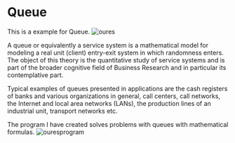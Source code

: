 # Queue
This is a example for Queue.
![oures](https://user-images.githubusercontent.com/44374852/132388424-ea0584e0-9ce3-4a11-8804-a0c1b042f12e.png)

A queue or equivalently a service system is a mathematical model for modeling a real unit (client) entry-exit system in which randomness enters. The object of this theory is the quantitative study of service systems and is part of the broader cognitive field of Business Research and in particular its contemplative part.

Typical examples of queues presented in applications are the cash registers of banks and various organizations in general, call centers, call networks, the Internet and local area networks (LANs), the production lines of an industrial unit, transport networks etc.

The program I have created solves problems with queues with mathematical formulas. 
![ouresprogram](https://user-images.githubusercontent.com/44374852/132390007-bee02e3f-eb19-4187-a4d8-8044297d5b7f.png)
